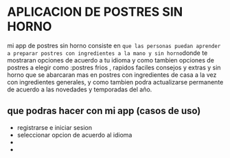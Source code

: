 # APLICACION DE POSTRES SIN HORNO
 mi app de postres sin horno consiste en ``que las personas puedan aprender a preparar postres con ingredientes a la mano y sin horno``donde te mostraran opciones de acuerdo a tu idioma y como tambien opciones de postres a elegir como :postres  frios , rapidos faciles consejos y extras  y sin horno que se abarcaran mas en  postres con ingredientes de casa a la vez con  ingredientes generales, y como tambien podra actualizarse permanente  de acuerdo a las novedades y temporadas del año.


 ## que podras hacer con mi app (casos de uso)

 - registrarse e iniciar sesion
 - seleccionar opcion de acuerdo al idioma
 -
 -


